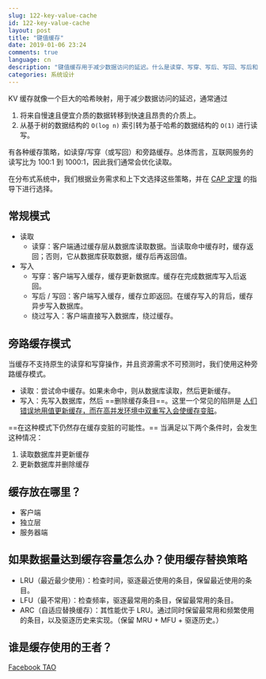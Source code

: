 ```yaml
---
slug: 122-key-value-cache
id: 122-key-value-cache
layout: post
title: "键值缓存"
date: 2019-01-06 23:24
comments: true
language: cn
description: "键值缓存用于减少数据访问的延迟。什么是读穿、写穿、写后、写回、写后和旁路缓存模式？"
categories: 系统设计
---
```


KV 缓存就像一个巨大的哈希映射，用于减少数据访问的延迟，通常通过

1. 将来自慢速且便宜介质的数据转移到快速且昂贵的介质上。
2. 从基于树的数据结构的 `O(log n)` 索引转为基于哈希的数据结构的 `O(1)` 进行读写。

有各种缓存策略，如读穿/写穿（或写回）和旁路缓存。总体而言，互联网服务的读写比为 100:1 到 1000:1，因此我们通常会优化读取。

在分布式系统中，我们根据业务需求和上下文选择这些策略，并在 [CAP 定理](https://puncsky.com/notes/2018-07-24-replica-and-consistency) 的指导下进行选择。

## 常规模式

* 读取
    * 读穿：客户端通过缓存层从数据库读取数据。当读取命中缓存时，缓存返回；否则，它从数据库获取数据，缓存后再返回值。
* 写入
    * 写穿：客户端写入缓存，缓存更新数据库。缓存在完成数据库写入后返回。
    * 写后 / 写回：客户端写入缓存，缓存立即返回。在缓存写入的背后，缓存异步写入数据库。
    * 绕过写入：客户端直接写入数据库，绕过缓存。

## 旁路缓存模式
当缓存不支持原生的读穿和写穿操作，并且资源需求不可预测时，我们使用这种旁路缓存模式。

* 读取：尝试命中缓存。如果未命中，则从数据库读取，然后更新缓存。
* 写入：先写入数据库，然后 ==删除缓存条目==。这里一个常见的陷阱是 [人们错误地用值更新缓存，而在高并发环境中双重写入会使缓存变脏](https://www.quora.com/Why-does-Facebook-use-delete-to-remove-the-key-value-pair-in-Memcached-instead-of-updating-the-Memcached-during-write-request-to-the-backend)。

==在这种模式下仍然存在缓存变脏的可能性。== 当满足以下两个条件时，会发生这种情况：

1. 读取数据库并更新缓存
2. 更新数据库并删除缓存

## 缓存放在哪里？

* 客户端
* 独立层
* 服务器端

## 如果数据量达到缓存容量怎么办？使用缓存替换策略
* LRU（最近最少使用）：检查时间，驱逐最近使用的条目，保留最近使用的条目。
* LFU（最不常用）：检查频率，驱逐最常用的条目，保留最常用的条目。
* ARC（自适应替换缓存）：其性能优于 LRU。通过同时保留最常用和频繁使用的条目，以及驱逐历史来实现。（保留 MRU + MFU + 驱逐历史。）

## 谁是缓存使用的王者？
[Facebook TAO](https://puncsky.com/notes/49-facebook-tao)